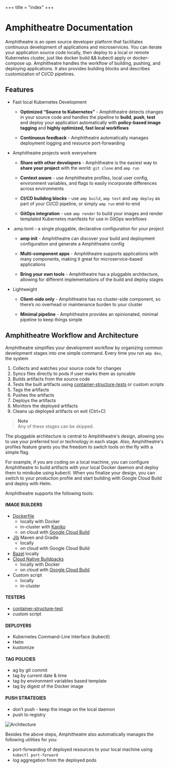 +++
title = "index"
+++

# Amphitheatre Documentation

Amphitheatre is an open source developer platform that facilitates continuous development of applications and microservices. You can iterate your application source code locally, then deploy to a local or remote Kubernetes cluster, just like docker build && kubectl apply or docker-compose up. Amphitheatre handles the workflow of building, pushing, and deploying applications. It also provides building blocks and describes customization of CI/CD pipelines.

## Features

- Fast local Kubernetes Development

    - **Optimized “Source to Kubernetes”** - Amphitheatre detects changes in
      your source code and handles the pipeline to **build**, **push**, **test**
      and deploy your application automatically with **policy-based image
      tagging** and **highly optimized, fast local workflows**

    - **Continuous feedback** - Amphitheatre automatically manages deployment
      logging and resource port-forwarding

- Amphitheatre projects work everywhere

    - **Share with other developers** - Amphitheatre is the easiest way to
      **share your project** with the world: `git clone` and `amp run`

    - **Context aware** - use Amphitheatre profiles, local user config, environment
      variables, and flags to easily incorporate differences across environments

    - **CI/CD building blocks** - use `amp build`, `amp test` and `amp deploy`
      as part of your CI/CD pipeline, or simply `amp run` end-to-end

    - **GitOps integration** - use `amp render` to build your images and render
      templated Kubernetes manifests for use in GitOps workflows
    
- .amp.toml - a single pluggable, declarative configuration for your project

    - **amp init** - Amphitheatre can discover your build and deployment
      configuration and generate a Amphitheatre config
    
    - **Multi-component apps** - Amphitheatre supports applications with many
      components, making it great for microservice-based applications

    - **Bring your own tools** - Amphitheatre has a pluggable architecture, allowing
      for different implementations of the build and deploy stages
    
- Lightweight

    - **Client-side only** - Amphitheatre has no cluster-side component, so there’s
      no overhead or maintenance burden to your cluster
    
    - **Minimal pipeline** - Amphitheatre provides an opinionated, minimal pipeline
      to keep things simple

## Amphitheatre Workflow and Architecture 

Amphitheatre simplifies your development workflow by organizing common development stages into one simple command. Every time you run `amp dev`, the system

1. Collects and watches your source code for changes
2. Syncs files directly to pods if user marks them as syncable
3. Builds artifacts from the source code
4. Tests the built artifacts using
   [container-structure-tests](https://github.com/GoogleContainerTools/container-structure-test)
   or custom scripts
5. Tags the artifacts
6. Pushes the artifacts
7. Deploys the artifacts
8. Monitors the deployed artifacts
9. Cleans up deployed artifacts on exit (Ctrl+C)

> **Note**\
Any of these stages can be skipped.

The pluggable architecture is central to Amphitheatre's design, allowing you to use your preferred tool or technology in each stage. Also, Amphitheatre's profiles feature grants you the freedom to switch tools on the fly with a simple flag.

For example, if you are coding on a local machine, you can configure Amphitheatre to build artifacts with your local Docker daemon and deploy them to minikube using kubectl. When you finalize your design, you can switch to your production profile and start building with Google Cloud Build and deploy with Helm.

Amphitheatre supports the following tools:

#### IMAGE BUILDERS

- [Dockerfile](https://docs.docker.com/engine/reference/builder/)
    - locally with Docker
    - in-cluster with [Kaniko](https://github.com/GoogleContainerTools/kaniko)
    - on cloud with [Google Cloud Build](https://cloud.google.com/cloud-build/docs/)
- [Jib](https://github.com/GoogleContainerTools/jib) Maven and Gradle
    - locally
    - on cloud with Google Cloud Build
- [Bazel](https://bazel.build/) locally
- [Cloud Native Buildpacks](https://buildpacks.io/)
    - locally with Docker
    - on cloud with [Google Cloud Build](https://cloud.google.com/cloud-build/docs/)
- Custom script
    - locally
    - in-cluster

#### TESTERS

- [container-structure-test](https://github.com/GoogleContainerTools/container-structure-test)
- custom script

#### DEPLOYERS

- Kubernetes Command-Line Interface (kubectl)
- Helm
- kustomize


#### TAG POLICIES

- ag by git commit
- tag by current date & time
- tag by environment variables based template
- tag by digest of the Docker image


#### PUSH STRATEGIES

- don’t push - keep the image on the local daemon
- push to registry

![Architecture](/images/architecture.png)

Besides the above steps, Amphitheatre also automatically manages the following utilities for you:

- port-forwarding of deployed resources to your local machine using `kubectl
  port-forward`
- log aggregation from the deployed pods